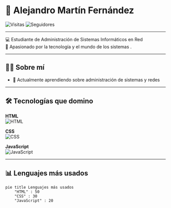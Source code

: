 # 👋 Alejandro Martín Fernández

![Visitas](https://komarev.com/ghpvc/?username=AlejandroMF&label=Visitas%20al%20perfil&color=0e75b6&style=flat)
![Seguidores](https://img.shields.io/github/followers/AlejandroMF?label=Seguidores&style=social)


---

💻  Estudiante de Administración de Sistemas Informáticos en Red  
🚀 Apasionado por la tecnología y el mundo de los sistemas .  

---

## 🧑‍💻 Sobre mí
- 🌱 Actualmente aprendiendo sobre administración de sistemas y redes  


---

## 🛠️ Tecnologías que domino

**HTML**  
![HTML](https://img.shields.io/badge/HTML-90%25-orange?style=for-the-badge&logo=html5&logoColor=white)  

**CSS**  
![CSS](https://img.shields.io/badge/CSS-70%25-blue?style=for-the-badge&logo=css3&logoColor=white)  

**JavaScript**  
![JavaScript](https://img.shields.io/badge/JavaScript-60%25-yellow?style=for-the-badge&logo=javascript&logoColor=black)  


---

## 📊 Lenguajes más usados

```mermaid
pie title Lenguajes más usados
    "HTML" : 50
    "CSS" : 30
    "JavaScript" : 20


